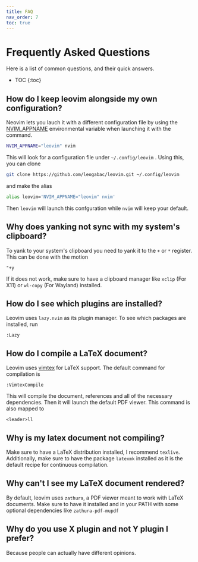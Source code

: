 ```yaml
---
title: FAQ
nav_order: 7
toc: true
---
```


# Frequently Asked Questions


Here is a list of common questions, and their quick answers.

- TOC
{:toc}

## How do I keep leovim alongside my own configuration?

Neovim lets you lauch it with a different configuration file by using the [NVIM_APPNAME](https://neovim.io/doc/user/starting.html#%24NVIM_APPNAME) environmental variable when launching it with the command.

```bash
NVIM_APPNAME="leovim" nvim
```
This will look for a configuration file under `~/.config/leovim` . Using this, you can clone
```bash
git clone https://github.com/leogabac/leovim.git ~/.config/leovim
```
and make the alias 
```bash
alias leovim='NVIM_APPNAME="leovim" nvim'
```
Then `leovim` will launch this confguration while `nvim` will keep your default.

## Why does yanking not sync with my system's clipboard?

To yank to your system's clipboard you need to yank it to the `+` or `*` register. This can be done with the motion
```
"+y
```
If it does not work, make sure to have a clipboard manager like `xclip` (For X11) or `wl-copy` (For Wayland) installed.

## How do I see which plugins are installed?

Leovim uses `lazy.nvim` as its plugin manager. To see which packages are installed, run
```
:Lazy
```

## How do I compile a LaTeX document?

Leovim uses [vimtex](https://github.com/lervag/vimtex) for LaTeX support. The default command for compilation is
```
:VimtexCompile
```
This will compile the document, references and all of the necessary dependencies. Then it will launch the default PDF viewer. This command is also mapped to
```
<leader>ll
```

## Why is my latex document not compiling?

Make sure to have a LaTeX distribution installed, I recommend `texlive`. Additionally, make sure to have the package `latexmk` installed as it is the default recipe for continuous compilation.

## Why can't I see my LaTeX document rendered?

By default, leovim uses `zathura`, a PDF viewer meant to work with LaTeX documents. Make sure to have it installed and in your PATH with some optional dependencies like `zathura-pdf-mupdf`

## Why do you use X plugin and not Y plugin I prefer?

Because people can actually have different opinions.




